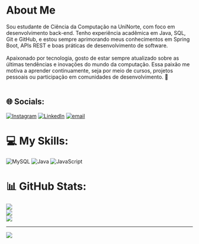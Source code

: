   #  About Me
Sou estudante de Ciência da Computação na UniNorte, com foco em desenvolvimento back-end. Tenho experiência acadêmica em Java, SQL, Git e GitHub, e estou sempre aprimorando meus conhecimentos em Spring Boot, APIs REST e boas práticas de desenvolvimento de software.<br><br>Apaixonado por tecnologia, gosto de estar sempre atualizado sobre as últimas tendências e inovações do mundo da computação. Essa paixão me motiva a aprender continuamente, seja por meio de cursos, projetos pessoais ou participação em comunidades de desenvolvimento. 🚀<br><br>


## 🌐 Socials:
[![Instagram](https://img.shields.io/badge/Instagram-%23E4405F.svg?logo=Instagram&logoColor=white)](https://instagram.com/https://www.instagram.com/diegxdd/) [![LinkedIn](https://img.shields.io/badge/LinkedIn-%230077B5.svg?logo=linkedin&logoColor=white)](https://linkedin.com/in/https://www.linkedin.com/in/diego-clemente-pessoa-developer/) [![email](https://img.shields.io/badge/Email-D14836?logo=gmail&logoColor=white)](mailto:diegopessoa160@gmail.com) 

# 💻 My Skills:
 ![MySQL](https://img.shields.io/badge/mysql-4479A1.svg?style=for-the-badge&logo=mysql&logoColor=white) ![Java](https://img.shields.io/badge/java-%23ED8B00.svg?style=for-the-badge&logo=openjdk&logoColor=white) ![JavaScript](https://img.shields.io/badge/javascript-%23323330.svg?style=for-the-badge&logo=javascript&logoColor=%23F7DF1E)
# 📊 GitHub Stats:
![](https://github-readme-stats.vercel.app/api?username=diegop-wp&theme=catppuccin_mocha&hide_border=true&include_all_commits=false&count_private=false)<br/>
![](https://nirzak-streak-stats.vercel.app/?user=diegop-wp&theme=catppuccin_mocha&hide_border=true)<br/>
![](https://github-readme-stats.vercel.app/api/top-langs/?username=diegop-wp&theme=catppuccin_mocha&hide_border=true&include_all_commits=false&count_private=false&layout=compact)

---
[![](https://visitcount.itsvg.in/api?id=diegop-wp&icon=0&color=1)](https://visitcount.itsvg.in)

<!-- Proudly created with GPRM ( https://gprm.itsvg.in ) -->
